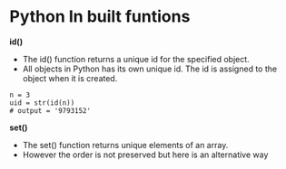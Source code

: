 # Python In built funtions 

**id()**

* The id() function returns a unique id for the specified object. 
* All objects in Python has its own unique id. The id is assigned to the object when it is created. 
```
n = 3
uid = str(id(n))
# output = '9793152'
```
**set()**

* The set() function returns unique elements of an array. 
* However the order is not preserved but here is an alternative way
```

```
